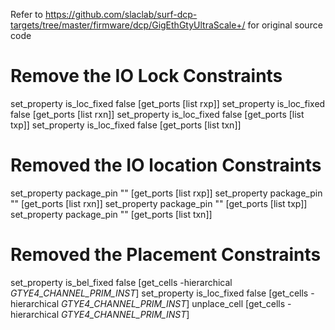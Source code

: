 Refer to https://github.com/slaclab/surf-dcp-targets/tree/master/firmware/dcp/GigEthGtyUltraScale+/ for original source code

# Remove the IO Lock Constraints
set_property is_loc_fixed false [get_ports [list  rxp]]
set_property is_loc_fixed false [get_ports [list  rxn]]
set_property is_loc_fixed false [get_ports [list  txp]]
set_property is_loc_fixed false [get_ports [list  txn]]

# Removed the IO location Constraints
set_property package_pin "" [get_ports [list  rxp]]
set_property package_pin "" [get_ports [list  rxn]]
set_property package_pin "" [get_ports [list  txp]]
set_property package_pin "" [get_ports [list  txn]]

# Removed the Placement Constraints
set_property is_bel_fixed false [get_cells -hierarchical *GTYE4_CHANNEL_PRIM_INST*]
set_property is_loc_fixed false [get_cells -hierarchical *GTYE4_CHANNEL_PRIM_INST*]
unplace_cell [get_cells -hierarchical *GTYE4_CHANNEL_PRIM_INST*]
